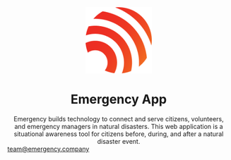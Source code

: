 <div id="top" style="justify-content: center;">
  <div align="center">
    <a href="https://app.emergency.company">
      <img src="logo.png" alt="Logo" height="150">
    </a>
    <h1 align="center">Emergency App</h1>
  </div>

  <div align="center">
    Emergency builds technology to connect and serve citizens, volunteers, and emergency managers in natural disasters. This web application is a situational awareness tool for citizens before, during, and after a natural disaster event.
  </div>

  <a align="center" href="mailto:team@emergency.company">
    team@emergency.company
  </a>
</div>
